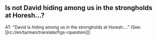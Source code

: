## Is not David hiding among us in the strongholds at Horesh...? ##

AT: "David is hiding among us in the strongholds at Horesh...."  (See: [[rc://en/ta/man/translate/figs-rquestion]])